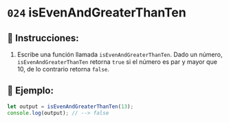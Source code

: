 # `024` isEvenAndGreaterThanTen

## 📝 Instrucciones:

1. Escribe una función llamada `isEvenAndGreaterThanTen`. Dado un número, `isEvenAndGreaterThanTen` retorna `true` si el número es par y mayor que 10, de lo contrario retorna `false`.

## 📎 Ejemplo:

```Javascript
let output = isEvenAndGreaterThanTen(13);
console.log(output); // --> false
```
